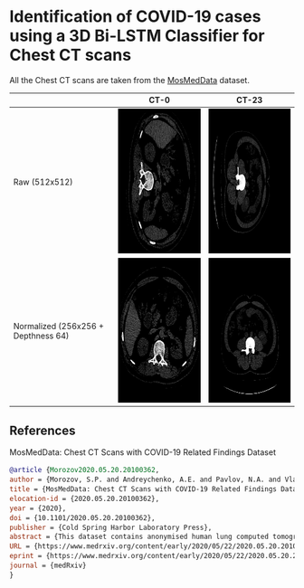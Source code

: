 # Identification of COVID-19 cases using a 3D Bi-LSTM Classifier for Chest CT scans

All the Chest CT scans are taken from the [MosMedData](https://www.medrxiv.org/content/10.1101/2020.05.20.20100362v1) dataset.

|            | CT-0 | CT-23 |
|------------|------|-------|
| Raw (512x512) | <img src="gifs/ct0_normal_raw.gif" width="256" height="256" /> | <img src="gifs/ct23_abnormal_raw.gif" width="256" height="256" /> |
| Normalized (256x256 + Depthness 64) | <img src="gifs/ct0_normal_normalized.gif" width="256" height="256" /> | <img src="gifs/ct23_abnormal_normalized.gif" width="256" height="256" /> |

## References

MosMedData: Chest CT Scans with COVID-19 Related Findings Dataset

```bibtex
@article {Morozov2020.05.20.20100362,
author = {Morozov, S.P. and Andreychenko, A.E. and Pavlov, N.A. and Vladzymyrskyy, A.V. and Ledikhova, N.V. and Gombolevskiy, V.A. and Blokhin, I.A. and Gelezhe, P.B. and Gonchar, A.V. and Chernina, V.Yu.},
title = {MosMedData: Chest CT Scans with COVID-19 Related Findings Dataset},
elocation-id = {2020.05.20.20100362},
year = {2020},
doi = {10.1101/2020.05.20.20100362},
publisher = {Cold Spring Harbor Laboratory Press},
abstract = {This dataset contains anonymised human lung computed tomography (CT) scans with COVID-19 related findings, as well as without such findings. A small subset of studies has been annotated with binary pixel masks depicting regions of interests (ground-glass opacifications and consolidations). CT scans were obtained between 1st of March, 2020 and 25th of April, 2020, and provided by municipal hospitals in Moscow, Russia. Permanent link:https://mosmed.ai/datasets/covid19_1110. This dataset is licensed under a Creative Commons Attribution-NonCommercial-NoDerivs 3.0 Unported (CC BY-NC-ND 3.0) License.Competing Interest StatementThe authors have declared no competing interest.Funding StatementNo external fundingAuthor DeclarationsI confirm all relevant ethical guidelines have been followed, and any necessary IRB and/or ethics committee approvals have been obtained.YesAll necessary patient/participant consent has been obtained and the appropriate institutional forms have been archived.YesI understand that all clinical trials and any other prospective interventional studies must be registered with an ICMJE-approved registry, such as ClinicalTrials.gov. I confirm that any such study reported in the manuscript has been registered and the trial registration ID is provided (note: if posting a prospective study registered retrospectively, please provide a statement in the trial ID field explaining why the study was not registered in advance).YesI have followed all appropriate research reporting guidelines and uploaded the relevant EQUATOR Network research reporting checklist(s) and other pertinent material as supplementary files, if applicable.Yeshttps://mosmed.ai/static/landing/docx/README_RU.pdf},
URL = {https://www.medrxiv.org/content/early/2020/05/22/2020.05.20.20100362},
eprint = {https://www.medrxiv.org/content/early/2020/05/22/2020.05.20.20100362.full.pdf},
journal = {medRxiv}
}
```
